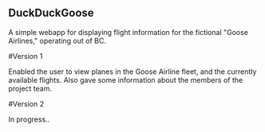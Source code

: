 ## DuckDuckGoose

A simple webapp for displaying flight information for the fictional 
"Goose Airlines," operating out of BC.

#Version 1

Enabled the user to view planes in the Goose Airline fleet, 
and the currently available flights. Also gave some information about
the members of the project team. 

#Version 2

In progress..